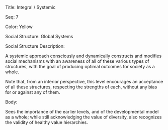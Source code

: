 Title: Integral / Systemic

Seq: 7

Color: Yellow

Social Structure: Global Systems

Social Structure Description: 

A systemic approach consciously and dynamically constructs and modifies social mechanisms with an awareness of all of these various types of structures, with the goal of producing optimal outcomes for society as a whole.

Note that, from an interior perspective, this level encourages an acceptance of all these structures, respecting the strengths of each, without any bias for or against any of them.

Body:

Sees the importance of the earlier levels, and of the developmental model as a whole; while still acknowledging the value of diversity, also recognizes the validity of healthy value hierarchies.
